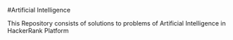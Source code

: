 #Artificial Intelligence

This Repository consists of solutions to problems of Artificial Intelligence in HackerRank Platform
